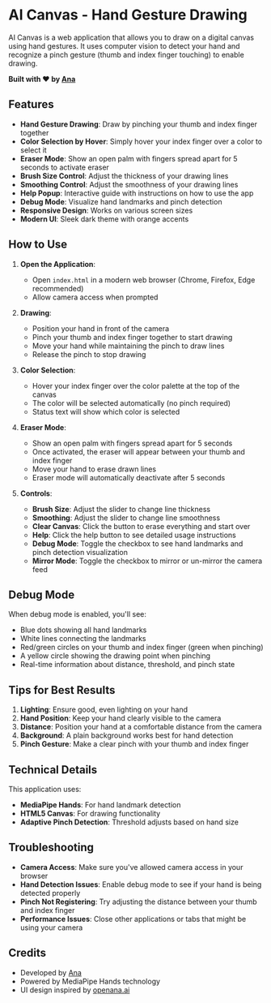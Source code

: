 # AI Canvas - Hand Gesture Drawing

AI Canvas is a web application that allows you to draw on a digital canvas using hand gestures. It uses computer vision to detect your hand and recognize a pinch gesture (thumb and index finger touching) to enable drawing.

**Built with ❤️ by [Ana](https://www.openana.ai)**

## Features

- **Hand Gesture Drawing**: Draw by pinching your thumb and index finger together
- **Color Selection by Hover**: Simply hover your index finger over a color to select it
- **Eraser Mode**: Show an open palm with fingers spread apart for 5 seconds to activate eraser
- **Brush Size Control**: Adjust the thickness of your drawing lines
- **Smoothing Control**: Adjust the smoothness of your drawing lines
- **Help Popup**: Interactive guide with instructions on how to use the app
- **Debug Mode**: Visualize hand landmarks and pinch detection
- **Responsive Design**: Works on various screen sizes
- **Modern UI**: Sleek dark theme with orange accents

## How to Use

1. **Open the Application**:
   - Open `index.html` in a modern web browser (Chrome, Firefox, Edge recommended)
   - Allow camera access when prompted

2. **Drawing**:
   - Position your hand in front of the camera
   - Pinch your thumb and index finger together to start drawing
   - Move your hand while maintaining the pinch to draw lines
   - Release the pinch to stop drawing

3. **Color Selection**:
   - Hover your index finger over the color palette at the top of the canvas
   - The color will be selected automatically (no pinch required)
   - Status text will show which color is selected

4. **Eraser Mode**:
   - Show an open palm with fingers spread apart for 5 seconds
   - Once activated, the eraser will appear between your thumb and index finger
   - Move your hand to erase drawn lines
   - Eraser mode will automatically deactivate after 5 seconds

5. **Controls**:
   - **Brush Size**: Adjust the slider to change line thickness
   - **Smoothing**: Adjust the slider to change line smoothness
   - **Clear Canvas**: Click the button to erase everything and start over
   - **Help**: Click the help button to see detailed usage instructions
   - **Debug Mode**: Toggle the checkbox to see hand landmarks and pinch detection visualization
   - **Mirror Mode**: Toggle the checkbox to mirror or un-mirror the camera feed

## Debug Mode

When debug mode is enabled, you'll see:
- Blue dots showing all hand landmarks
- White lines connecting the landmarks
- Red/green circles on your thumb and index finger (green when pinching)
- A yellow circle showing the drawing point when pinching
- Real-time information about distance, threshold, and pinch state

## Tips for Best Results

1. **Lighting**: Ensure good, even lighting on your hand
2. **Hand Position**: Keep your hand clearly visible to the camera
3. **Distance**: Position your hand at a comfortable distance from the camera
4. **Background**: A plain background works best for hand detection
5. **Pinch Gesture**: Make a clear pinch with your thumb and index finger

## Technical Details

This application uses:
- **MediaPipe Hands**: For hand landmark detection
- **HTML5 Canvas**: For drawing functionality
- **Adaptive Pinch Detection**: Threshold adjusts based on hand size

## Troubleshooting

- **Camera Access**: Make sure you've allowed camera access in your browser
- **Hand Detection Issues**: Enable debug mode to see if your hand is being detected properly
- **Pinch Not Registering**: Try adjusting the distance between your thumb and index finger
- **Performance Issues**: Close other applications or tabs that might be using your camera

## Credits

- Developed by [Ana](https://www.openana.ai)
- Powered by MediaPipe Hands technology
- UI design inspired by [openana.ai](https://www.openana.ai)
